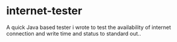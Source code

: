# internet-tester
A quick Java based tester i wrote to test the availability of internet connection and write time and status to standard out..
